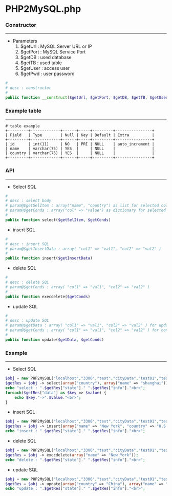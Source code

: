 # PHP2MySQL.php

<script type="text/javascript" src="../js/general.js"></script>

### Constructor
---

* Parameters
  1. $getUrl : MySQL Server URL or IP
  2. $getPort : MySQL Service Port
  3. $getDB : used database
  4. $getTB : used table
  5. $getUser : access user
  6. $getPwd : user password

```php
# 
# desc : constructor
#
public function __construct($getUrl, $getPort, $getDB, $getTB, $getUser, $getPwd)
```

### Example table
---

```mysql
# table example
+---------+-------------+------+-----+---------+----------------+
| Field   | Type        | Null | Key | Default | Extra          |
+---------+-------------+------+-----+---------+----------------+
| id      | int(11)     | NO   | PRI | NULL    | auto_increment |
| name    | varchar(75) | YES  |     | NULL    |                |
| country | varchar(75) | YES  |     | NULL    |                |
+---------+-------------+------+-----+---------+----------------+
```

### API
---

* Select SQL

```php
#
# desc : select body
# param@$getSelItem : array("name", "country") as list for selected columns showed
# param@$getConds : array("col" => "value") as dictionary for selected conditions
#
public function select($getSelItem, $getConds)
```

* insert SQL

```php
#
# desc : insert SQL
# param@$getInsertData : array( "col1" => "val1", "col2" => "val2" )
#
public function insert($getInsertData)
```

* delete SQL

```php
#
# desc : delete SQL 
# param@$getConds : array( "col1" => "val1", "col2" => "val2" )
# 
public function execdelete($getConds)
```

* update SQL

```php
#
# desc : update SQL
# param@$getData : array( "col1" => "val1", "col2" => "val2" ) for update value
# param@$getConds : array( "col1" => "val1", "col2" => "val2" ) for conditional selection
#
public function update($getData, $getConds)
```


### Example
---

* Select SQL

```php
$obj = new PHP2MySQL("localhost","3306","test","cityData","test01","test01"); 
$getRes = $obj -> select(array("country"), array("name" => "shanghai"));
echo "select : ".$getRes["state"]." ".$getRes["info"]."<br>";
foreach($getRes["data"] as $key => $value) {
    echo $key."->".$value."<br>";
}
```

* insert SQL

```php
$obj = new PHP2MySQL("localhost","3306","test","cityData","test01","test01");
$getRes = $obj -> insert(array("name" => "New York", "country" => "U.S.A."));
echo "insert : ".$getRes["state"]." ".$getRes["info"]."<br>";
```

* delete SQL

```php
$obj = new PHP2MySQL("localhost","3306","test","cityData","test01","test01");
$getRes = $obj -> execdelete(array("name" => "New York"));
echo "delete : ".$getRes["state"]." ".$getRes["info"]."<br>";
```

* update SQL

```php
$obj = new PHP2MySQL("localhost","3306","test","cityData","test01","test01");
$getRes = $obj -> update(array("country" => "China"), array("name" => "shanghai"));
echo "update : ".$getRes["state"]." ".$getRes["info"]."<br>";
```
